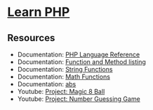 # [Learn PHP](https://www.codecademy.com/learn/learn-php)

## Resources
* Documentation: [PHP Language Reference](https://www.php.net/manual/en/langref.php)
* Documentation: [Function and Method listing](https://www.php.net/manual/en/indexes.functions.php)
* Documentation: [String Functions](https://www.php.net/manual/en/ref.strings.php)
* Documentation: [Math Functions](https://www.php.net/manual/en/ref.math.php)
* Documentation: [abs](https://www.php.net/manual/en/function.abs.php)
* Youtube: [Project: Magic 8 Ball](https://www.youtube.com/watch?v=5IO8H_I6Q80)
* Youtube: [Project: Number Guessing Game](https://www.youtube.com/watch?v=2qJddq4UM2c)
